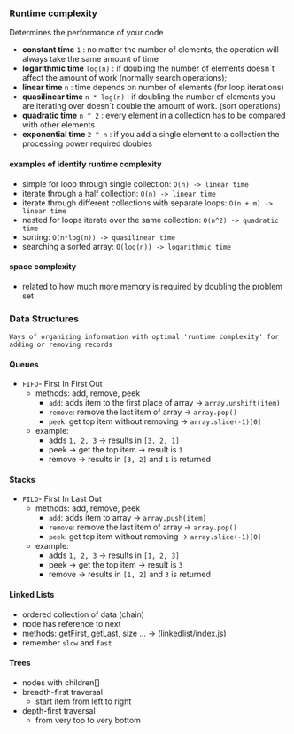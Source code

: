 ### Runtime complexity

Determines the performance of your code

- **constant time** `1` : no matter the number of elements, the operation will always take the same amount of time
- **logarithmic time** `log(n)` : if doubling the number of elements doesn`t affect the amount of work (normally search operations);
- **linear time** `n` : time depends on number of elements (for loop iterations)
- **quasilinear time** `n * log(n)` : if doubling the number of elements you are iterating over doesn`t double the amount of work. (sort operations)
- **quadratic time** `n ^ 2` : every element in a collection has to be compared with other elements
- **exponential time** `2 ^ n` : if you add a single element to a collection the processing power required doubles

#### examples of identify runtime complexity

- simple for loop through single collection: `O(n) -> linear time`
- iterate through a half collection: `O(n) -> linear time`
- iterate through different collections with separate loops: `O(n + m) -> linear time`
- nested for loops iterate over the same collection: `O(n^2) -> quadratic time`
- sorting: `O(n*log(n)) -> quasilinear time`
- searching a sorted array: `O(log(n)) -> logarithmic time`

#### space complexity

- related to how much more memory is required by doubling the problem set

### Data Structures

    Ways of organizing information with optimal 'runtime complexity' for adding or removing records

#### Queues

- `FIFO`- First In First Out
  - methods: add, remove, peek
    - `add`: adds item to the first place of array -> `array.unshift(item)`
    - `remove`: remove the last item of array -> `array.pop()`
    - `peek`: get top item without removing -> `array.slice(-1)[0]`
  - example:
    - adds `1, 2, 3` -> results in `[3, 2, 1]`
    - peek -> get the top item -> result is `1`
    - remove -> results in `[3, 2]` and `1` is returned

#### Stacks

- `FILO`- First In Last Out
  - methods: add, remove, peek
    - `add`: adds item to array -> `array.push(item)`
    - `remove`: remove the last item of array -> `array.pop()`
    - `peek`: get top item without removing -> `array.slice(-1)[0]`
  - example:
    - adds `1, 2, 3` -> results in `[1, 2, 3]`
    - peek -> get the top item -> result is `3`
    - remove -> results in `[1, 2]` and `3` is returned

#### Linked Lists

- ordered collection of data (chain)
- node has reference to next
- methods: getFirst, getLast, size ... -> (linkedlist/index.js)
- remember `slow` and `fast`

#### Trees

- nodes with children[]
- breadth-first traversal
  - start item from left to right
- depth-first traversal
  - from very top to very bottom

